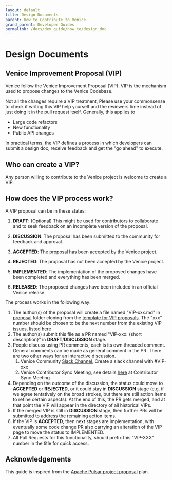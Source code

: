```yaml
---
layout: default
title: Design Documents
parent: How to Contribute to Venice
grand_parent: Developer Guides
permalink: /docs/dev_guide/how_to/design_doc
---
```

# Design Documents

## Venice Improvement Proposal (VIP)

Venice follow the Venice Improvement Proposal (VIP). VIP is the mechanism used to propose changes to the 
Venice Codebase. 

Not all the changes require a VIP treatment, Please use your commonsense to check if writing this VIP help yourself 
and the reviewers time instead of just doing it in the pull request itself. Generally, this applies to
* Large code refactors
* New functionality 
* Public API changes

In practical terms, the VIP defines a process in which developers can submit a design doc, 
receive feedback and get the "go ahead" to execute.

## Who can create a VIP?

Any person willing to contribute to the Venice project is welcome to
create a VIP.

## How does the VIP process work?

A VIP proposal can be in these states:
1. **DRAFT**: (Optional) This might be used for contributors to collaborate and
   to seek feedback on an incomplete version of the proposal.

2. **DISCUSSION**: The proposal has been submitted to the community for
   feedback and approval.

3. **ACCEPTED**: The proposal has been accepted by the Venice project.

4. **REJECTED**: The proposal has not been accepted by the Venice project.

5. **IMPLEMENTED**: The implementation of the proposed changes have been
   completed and everything has been merged.

5. **RELEASED**: The proposed changes have been included in an official
   Venice release.


The process works in the following way:

1. The author(s) of the proposal will create a file named "VIP-xxx.md" in [proposal](../../proposals) folder
    cloning from the [template for VIP proposals](../../proposals/VIP_TEMPLATE.md). The "xxx" number should 
    be chosen to be the next number from the existing VIP issues, listed [here](../../proposals/proposals.md)
2. The author(s) submit this file as a PR named "VIP-xxx: {short description}" in **DRAFT**/**DISCUSSION** stage.
3. People discuss using PR comments, each is its own threaded comment. 
   General comments can be made as general comment in the PR. There are two other ways for an interactive
   discussion. 
   1. Venice Community [Slack Channel](http://slack.venicedb.org/), Create a slack channel with #VIP-xxx
   2. Venice Contributor Sync Meeting, see details [here](./CONTRIBUTING.md) at Contributor Sync Meeting
4. Depending on the outcome of the discussion, the status could move to **ACCEPTED** or **REJECTED**, or it could stay 
   in **DISCUSSION** stage (e.g. if we agree tentatively on the broad strokes, but there are still action items to 
   refine certain aspects). At the end of this, the PR gets merged, and at that point the VIP will appear in the 
   directory of all historical VIPs.
5. If the merged VIP is still in **DISCUSSION** stage, then further PRs will be submitted to address 
   the remaining action items.
6. If the VIP is **ACCEPTED**, then next stages are implementation, with eventually some code change PR also 
   carrying an alteration of the VIP page to move the status to IMPLEMENTED.
7. All Pull Requests for this functionality, should prefix this "VIP-XXX" number in the title for quick access. 

## Acknowledgements

This guide is inspired from the 
[Apache Pulsar project proposal](https://github.com/apache/pulsar/blob/master/wiki/proposals/VIP.md) plan. 




